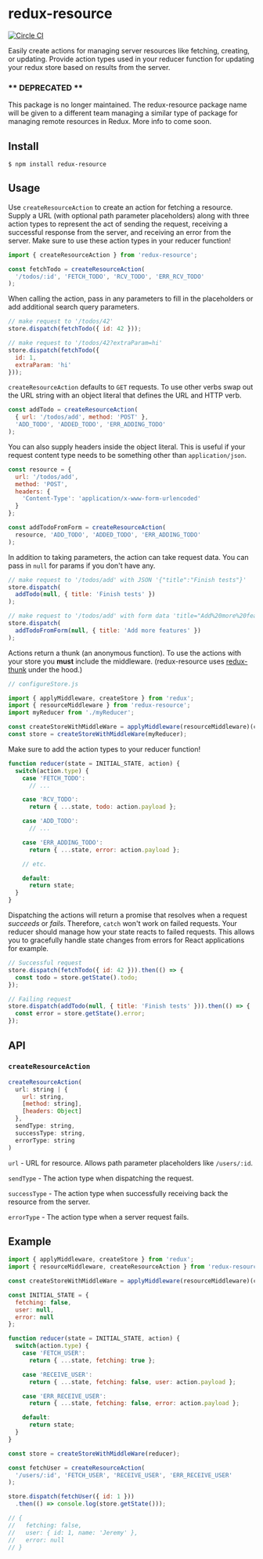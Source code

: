 # redux-resource

[![Circle CI](https://circleci.com/gh/jfairbank/redux-resource.svg?style=svg)](https://circleci.com/gh/jfairbank/redux-resource)

Easily create actions for managing server resources like fetching, creating, or
updating. Provide action types used in your reducer function for updating your
redux store based on results from the server.

### \*\* DEPRECATED \*\*

This package is no longer maintained. The redux-resource package name will be
given to a different team managing a similar type of package for managing remote
resources in Redux. More info to come soon.

## Install

    $ npm install redux-resource

## Usage

Use `createResourceAction` to create an action for fetching a resource. Supply a
URL (with optional path parameter placeholders) along with three action types to
represent the act of sending the request, receiving a successful response from
the server, and receiving an error from the server.  Make sure to use these
action types in your reducer function!

```js
import { createResourceAction } from 'redux-resource';

const fetchTodo = createResourceAction(
  '/todos/:id', 'FETCH_TODO', 'RCV_TODO', 'ERR_RCV_TODO'
);
```

When calling the action, pass in any parameters to fill in the placeholders or
add additional search query parameters.

```js
// make request to '/todos/42'
store.dispatch(fetchTodo({ id: 42 }));

// make request to '/todos/42?extraParam=hi'
store.dispatch(fetchTodo({
  id: 1,
  extraParam: 'hi'
}));
```

`createResourceAction` defaults to `GET` requests. To use other verbs swap out
the URL string with an object literal that defines the URL and HTTP verb.

```js
const addTodo = createResourceAction(
  { url: '/todos/add', method: 'POST' },
  'ADD_TODO', 'ADDED_TODO', 'ERR_ADDING_TODO'
);
```

You can also supply headers inside the object literal. This is useful if your
request content type needs to be something other than `application/json`.

```js
const resource = {
  url: '/todos/add',
  method: 'POST',
  headers: {
    'Content-Type': 'application/x-www-form-urlencoded'
  }
};

const addTodoFromForm = createResourceAction(
  resource, 'ADD_TODO', 'ADDED_TODO', 'ERR_ADDING_TODO'
);
```

In addition to taking parameters, the action can take request data. You can
pass in `null` for params if you don't have any.

```js
// make request to '/todos/add' with JSON '{"title":"Finish tests"}'
store.dispatch(
  addTodo(null, { title: 'Finish tests' })
);

// make request to '/todos/add' with form data 'title="Add%20more%20features"'
store.dispatch(
  addTodoFromForm(null, { title: 'Add more features' })
);
```

Actions return a thunk (an anonymous function). To use the actions with your
store you **must** include the middleware. (redux-resource uses
[redux-thunk](https://github.com/gaearon/redux-thunk) under the hood.)

```js
// configureStore.js

import { applyMiddleware, createStore } from 'redux';
import { resourceMiddleware } from 'redux-resource';
import myReducer from './myReducer';

const createStoreWithMiddleWare = applyMiddleware(resourceMiddleware)(createStore);
const store = createStoreWithMiddleWare(myReducer);
```

Make sure to add the action types to your reducer function!

```js
function reducer(state = INITIAL_STATE, action) {
  switch(action.type) {
    case 'FETCH_TODO':
      // ...

    case 'RCV_TODO':
      return { ...state, todo: action.payload };

    case 'ADD_TODO':
      // ...

    case 'ERR_ADDING_TODO':
      return { ...state, error: action.payload };

    // etc.

    default:
      return state;
  }
}
```

Dispatching the actions will return a promise that resolves when a request
_succeeds_ or _fails_. Therefore, `catch` won't work on failed requests. Your
reducer should manage how your state reacts to failed requests. This allows you
to gracefully handle state changes from errors for React applications for
example.

```js
// Successful request
store.dispatch(fetchTodo({ id: 42 })).then(() => {
  const todo = store.getState().todo;
});

// Failing request
store.dispatch(addTodo(null, { title: 'Finish tests' })).then(() => {
  const error = store.getState().error;
});
```

## API

### `createResourceAction`

```js
createResourceAction(
  url: string | {
    url: string,
    [method: string],
    [headers: Object]
  },
  sendType: string,
  successType: string,
  errorType: string
)
```

`url` - URL for resource. Allows path parameter placeholders like `/users/:id`.

`sendType` - The action type when dispatching the request.

`successType` - The action type when successfully receiving back the resource
from the server.

`errorType` - The action type when a server request fails.

## Example

```js
import { applyMiddleware, createStore } from 'redux';
import { resourceMiddleware, createResourceAction } from 'redux-resource';

const createStoreWithMiddleWare = applyMiddleware(resourceMiddleware)(createStore);

const INITIAL_STATE = {
  fetching: false,
  user: null,
  error: null
};

function reducer(state = INITIAL_STATE, action) {
  switch(action.type) {
    case 'FETCH_USER':
      return { ...state, fetching: true };

    case 'RECEIVE_USER':
      return { ...state, fetching: false, user: action.payload };

    case 'ERR_RECEIVE_USER':
      return { ...state, fetching: false, error: action.payload };

    default:
      return state;
  }
}

const store = createStoreWithMiddleWare(reducer);

const fetchUser = createResourceAction(
  '/users/:id', 'FETCH_USER', 'RECEIVE_USER', 'ERR_RECEIVE_USER'
);

store.dispatch(fetchUser({ id: 1 }))
  .then(() => console.log(store.getState()));

// {
//   fetching: false,
//   user: { id: 1, name: 'Jeremy' },
//   error: null
// }
```
